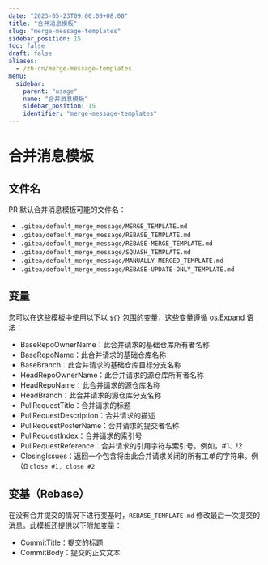 ```yaml
---
date: "2023-05-23T09:00:00+08:00"
title: "合并消息模板"
slug: "merge-message-templates"
sidebar_position: 15
toc: false
draft: false
aliases:
  - /zh-cn/merge-message-templates
menu:
  sidebar:
    parent: "usage"
    name: "合并消息模板"
    sidebar_position: 15
    identifier: "merge-message-templates"
---
```


# 合并消息模板



## 文件名

PR 默认合并消息模板可能的文件名：

- `.gitea/default_merge_message/MERGE_TEMPLATE.md`
- `.gitea/default_merge_message/REBASE_TEMPLATE.md`
- `.gitea/default_merge_message/REBASE-MERGE_TEMPLATE.md`
- `.gitea/default_merge_message/SQUASH_TEMPLATE.md`
- `.gitea/default_merge_message/MANUALLY-MERGED_TEMPLATE.md`
- `.gitea/default_merge_message/REBASE-UPDATE-ONLY_TEMPLATE.md`

## 变量

您可以在这些模板中使用以下以 `${}` 包围的变量，这些变量遵循 [os.Expand](https://pkg.go.dev/os#Expand) 语法：

- BaseRepoOwnerName：此合并请求的基础仓库所有者名称
- BaseRepoName：此合并请求的基础仓库名称
- BaseBranch：此合并请求的基础仓库目标分支名称
- HeadRepoOwnerName：此合并请求的源仓库所有者名称
- HeadRepoName：此合并请求的源仓库名称
- HeadBranch：此合并请求的源仓库分支名称
- PullRequestTitle：合并请求的标题
- PullRequestDescription：合并请求的描述
- PullRequestPosterName：合并请求的提交者名称
- PullRequestIndex：合并请求的索引号
- PullRequestReference：合并请求的引用字符与索引号。例如，#1、!2
- ClosingIssues：返回一个包含将由此合并请求关闭的所有工单的字符串。例如 `close #1, close #2`

## 变基（Rebase）

在没有合并提交的情况下进行变基时，`REBASE_TEMPLATE.md` 修改最后一次提交的消息。此模板还提供以下附加变量：

- CommitTitle：提交的标题
- CommitBody：提交的正文文本
